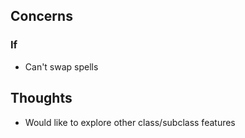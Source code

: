 ## Concerns
### If 
- Can't swap spells
## Thoughts
- Would like to explore other class/subclass features
